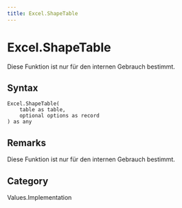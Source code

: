 ```yaml
---
title: Excel.ShapeTable
---
```


# Excel.ShapeTable


Diese Funktion ist nur für den internen Gebrauch bestimmt.


## Syntax

```powerquery
Excel.ShapeTable(
    table as table,
    optional options as record
) as any
```


## Remarks

Diese Funktion ist nur für den internen Gebrauch bestimmt.



## Category
Values.Implementation
